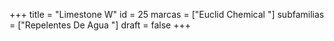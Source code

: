 +++
title = "Limestone W"
id = 25
marcas = ["Euclid Chemical "]
subfamilias = ["Repelentes De Agua "]
draft = false
+++

<!--more-->